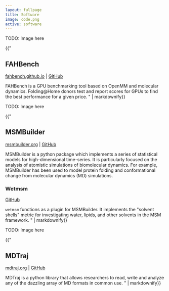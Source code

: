```yaml
---
layout: fullpage
title: Software
image: code.png
active: software
---
```


<!-- ROW 1 -->
<div class="row">
<div class="col-sm-3">
<!--img src="{{site.url}}/assets/kchan.png" class="img-fluid" /-->
TODO: Image here
</div>

<div class="col-lg-7 col-sm-9">

{{"
## FAHBench

[fahbench.github.io](https://fahbench.github.io/) |
[GitHub](https://github.com/fahbench/fahbench/)

FAHBench is a GPU benchmarking tool based on OpenMM and molecular
dynamics. Folding@Home donors test and report scores for GPUs to find
the best performance for a given price.
" | markdownify}}
</div>
</div>



<!-- ROW 2 -->
<div class="row">
<div class="col-sm-3">
<!--img src="{{site.url}}/assets/kchan.png" class="img-fluid" /-->
TODO: Image here
</div>

<div class="col-lg-7 col-sm-9">

{{"
## MSMBuilder

[msmbuilder.org](http://msmbuilder.org) |
[GitHub](https://github.com/msmbuilder/msmbuilder)

MSMBuilder is a python package which implements a series of
statistical models for high-dimensional time-series. It is
particularly focused on the analysis of atomistic simulations of
biomolecular dynamics. For example, MSMBuilder has been used to model
protein folding and conformational change from molecular dynamics (MD)
simulations.


### Wetmsm

[GitHub](https://github.com/mpharrigan/wetmsm)

`wetmsm` functions as a plugin for MSMBuilder. It implements the
"solvent shells" metric for investigating water, lipids, and other
solvents in the MSM framework. 
" | markdownify}}
</div>
</div>



<!-- ROW 3 -->
<div class="row">
<div class="col-sm-3">
<!--img src="{{site.url}}/assets/kchan.png" class="img-fluid" /-->
TODO: Image here
</div>

<div class="col-lg-7 col-sm-9">

{{"
## MDTraj

[mdtraj.org](http://mdtraj.org) |
[GitHub](https://github.com/mdtraj/mdtraj)

MDTraj is a python library that allows researchers to read, write and
analyze any of the dazzling array of MD formats in common use.
" | markdownify}}
</div>
</div>

<!--
vim: tw=70
-->
